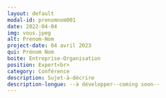 ```yaml
---
layout: default
modal-id: prenomnom001
date: 2022-04-04
img: vous.jpeg
alt: Prenom-Nom
project-date: 04 avril 2023
qui: Prénom Nom
boite: Entreprise-Organisation
position: Expert<br>
category: Conférence
description: Sujet-à-décrire
description-longue: --à développer--coming soon--
---
```

